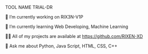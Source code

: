 TOOL NAME TRIAL-DR

🔭 I’m currently working on RIX3N-V1P

🌱 I’m currently learning Web Developing, Machine Learning

👨‍💻 All of my projects are available at https://github.com/RIXEN-XD

💬 Ask me about Python, Java Script, HTML, CSS, C++
